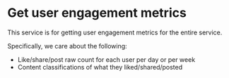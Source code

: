 # Get user engagement metrics

This service is for getting user engagement metrics for the entire service.

Specifically, we care about the following:

- Like/share/post raw count for each user per day or per week
- Content classifications of what they liked/shared/posted
